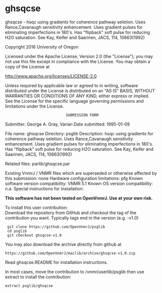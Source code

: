 # ghsqcse
 ghsqcse - hsqc using gradients for coherence pathway seletion. Uses
 Rance,Cavanaugh sensitivity enhancement. Uses gradient pulses for
 eliminating imperfections in 180's. Has "flipback" soft pulse for
 reducing H2O saturation. See Kay, Keifer and Saarinen, JACS, 114,
 10663(1992)

 Copyright 2016 University of Oregon

 Licensed under the Apache License, Version 2.0 (the "License");
 you may not use this file except in compliance with the License.
 You may obtain a copy of the License at

   http://www.apache.org/licenses/LICENSE-2.0

 Unless required by applicable law or agreed to in writing, software
 distributed under the License is distributed on an "AS IS" BASIS,
 WITHOUT WARRANTIES OR CONDITIONS OF ANY KIND, either express or implied.
 See the License for the specific language governing permissions and
 limitations under the License.

                                SUBMISSION FORM

Submitter:      George A. Gray, Varian
Date submitted: 1995-01-09

File name:      ghsqcse
Directory:      psglib
Description:    hsqc using gradients for coherence pathway
                seletion. Uses Rance,Cavanaugh sensitivity enhancement.
                Uses gradient pulses for eliminating imperfections in 180's.
                Has "flipback" soft pulse for reducing H2O saturation.
                See Kay, Keifer and Saarinen, JACS, 114, 10663(1992)

Related files:  parlib/ghsqcse.par


Existing VnmrJ / VNMR files which are superseded or
otherwise affected by this submission:  none
Hardware configuration limitations:     pfg
Known software version compatibility:   VNMR 5.1
Known OS version compatibility:         n.a.
Special instructions for installation:

**This software has not been tested on OpenVnmrJ. Use at your own risk.**

To install this user contribution:  
Download the repository from GitHub and checkout the tag of the contribution you want.
Typically tags end in the version (e.g. -v1.0)

     git clone https://github.com/OpenVnmrJ/psglib  
     cd psglib  
     git checkout ghsqcse-v1.0


You may also download the archive directly from github at

    https://github.com/OpenVnmrJ/maclib/archive/ghsqcse-v1.0.zip

Read ghsqcse.README for installation instructions.

In most cases, move the contribution to /vnmr/userlib/psglib 
then use extract to install the contribution:  

    extract psglib/ghsqcse